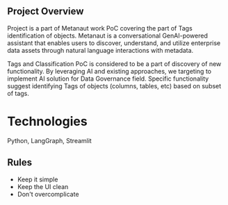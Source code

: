 ## Project Overview

Project is a part of Metanaut work PoC covering the part of Tags identification of objects.
Metanaut is a conversational GenAI-powered assistant that enables users to discover, understand, and utilize enterprise data assets through natural language interactions with metadata. 

Tags and Classification PoC is considered to be a part of discovery of new functionality. 
By leveraging AI and existing approaches, we targeting to implement AI solution for Data Governance field.
Specific functionality suggest identifying Tags of objects (columns, tables, etc) based on subset of tags.

# Technologies 
Python, LangGraph, Streamlit

## Rules
- Keep it simple
- Keep the UI clean
- Don't overcomplicate
